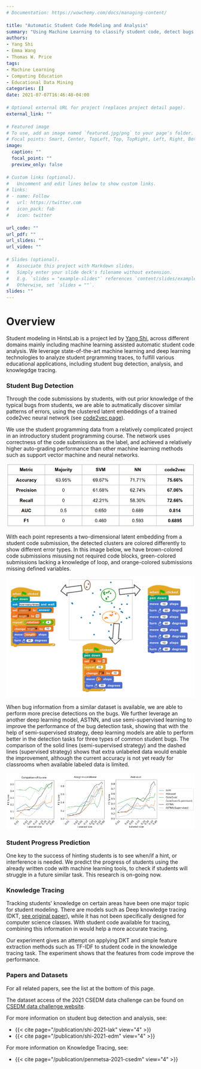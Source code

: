 ```yaml
---
# Documentation: https://wowchemy.com/docs/managing-content/

title: "Automatic Student Code Modeling and Analysis"
summary: "Using Machine Learning to classify student code, detect bugs by students, and model student progress."
authors: 
- Yang Shi
- Emma Wang
- Thomas W. Price
tags:
- Machine Learning
- Computing Education
- Educational Data Mining
categories: []
date: 2021-07-07T16:46:48-04:00

# Optional external URL for project (replaces project detail page).
external_link: ""

# Featured image
# To use, add an image named `featured.jpg/png` to your page's folder.
# Focal points: Smart, Center, TopLeft, Top, TopRight, Left, Right, BottomLeft, Bottom, BottomRight.
image:
  caption: ""
  focal_point: ""
  preview_only: false

# Custom links (optional).
#   Uncomment and edit lines below to show custom links.
# links:
# - name: Follow
#   url: https://twitter.com
#   icon_pack: fab
#   icon: twitter

url_code: ""
url_pdf: ""
url_slides: ""
url_video: ""

# Slides (optional).
#   Associate this project with Markdown slides.
#   Simply enter your slide deck's filename without extension.
#   E.g. `slides = "example-slides"` references `content/slides/example-slides.md`.
#   Otherwise, set `slides = ""`.
slides: ""
---
```


# Overview

Student modeling in HintsLab is a project led by [Yang Shi](http://yshi.info/), across different domains mainly including machine learning assisted automatic student code analysis. We leverage state-of-the-art machine learning and deep learning technologies to analyze student prgramming traces, to fulfill various educational applications, including student bug detection, analysis, and knowlegdge tracing.

### Student Bug Detection

Through the code submissions by students, with out prior knowledge of the typical bugs from students, we are able to autmatically discover similar patterns of errors, using the clustered latent embeddings of a trained code2vec neural network (see [code2vec page](https://code2vec.org/)).

We use the student programming data from a relatively complicated project in an introductory student programming course. The network uses correctness of the code submissions as the label, and achieved a relatively higher auto-grading performance than other machine learning methods such as support vector machine and neural networks. 

<img src="autograding-performance.png" alt="Autograding performance comparison chart."/>

With each point represents a two-dimensional latent embedding from a student code submission, the detected clusters are colored differently to show different error types. In this image below, we have brown-colored code submissions misusing not required code blocks, green-colored submissions lacking a knowledge of loop, and orange-colored submissions missing defined variables.

<img src="detected-clusters.png" alt="Detected bug clusters."/>

When bug information from a similar dataset is available, we are able to perform more precise detections on the bugs. We further leverage an another deep learning model, ASTNN, and use semi-supervised learning to improve the performance of the bug detection task, showing that with the help of semi-supervised strategy, deep learning models are able to perform better in the detection tasks for three types of common student bugs. The comparison of the solid lines (semi-supervised strategy) and the dashed lines (supervised strategy) shows that extra unlabeled data would enable the improvement, although the current accuracy is not yet ready for classrooms when available labeled data is limited.

<img src="detection-performance.png" alt="Detection performance comparison graphs."/>

### Student Progress Prediction

One key to the success of hinting students is to see when/if a hint, or interference is needed. We predict the progress of students using the already written code with machine learning tools, to check if students will struggle in a future similar task. This research is on-going now.

### Knowledge Tracing

Tracking students' knowledge on certain areas have been one major topic for student modeling. There are models such as Deep knowledge tracing (DKT, [see original paper](https://stanford.edu/~cpiech/bio/papers/deepKnowledgeTracing.pdf)), while it has not been specifically designed for computer science classes. With student code available for tracing, combining this information in would help a more accurate tracing.

Our experiment gives an attempt on applying DKT and simple feature extraction methods such as TF-IDF to student code in the knowledge tracing task. The experiment shows that the features from code improve the performance.

### Papers and Datasets

<a name="datasets" class="anchor"></a>

For all related papers, see the list at the bottom of this page.

The dataset access of the 2021 CSEDM data challenge can be found on [CSEDM data challenge website](https://sites.google.com/ncsu.edu/csedm-dc-2021/home).

For more information on student bug detection and analysis, see: 

* {{< cite page="/publication/shi-2021-lak" view="4" >}}
* {{< cite page="/publication/shi-2021-edm" view="4" >}}

For more information on Knowledge Tracing, see: 

* {{< cite page="/publication/penmetsa-2021-csedm" view="4" >}}
